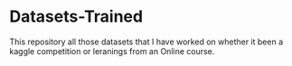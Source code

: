 # Datasets-Trained
This repository all those datasets that I have worked on whether it been a kaggle competition or leranings from an Online course.
